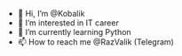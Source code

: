 - 👋 Hi, I’m @Kobalik
- 👀 I’m interested in IT career
- 🌱 I’m currently learning Python
- 📫 How to reach me @RazValik (Telegram)

<!---
Kobalik/Kobalik is a ✨ special ✨ repository because its `README.md` (this file) appears on your GitHub profile.
You can click the Preview link to take a look at your changes.
--->
